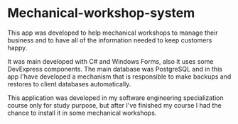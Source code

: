 # Mechanical-workshop-system
This app was developed to help mechanical workshops to manage their business and to have all of the information needed to keep
customers happy.

It was main developed with C# and Windows Forms, also it uses some DevExpress components. The main database was PostgreSQL and in this app I'have developed a mechanism that is responsible to make backups and restores to client databases automatically.

This application was developed in my software engineering specialization course only for study purpose, but after I've 
finished my course I had the chance to install it in some mechanical workshops.
